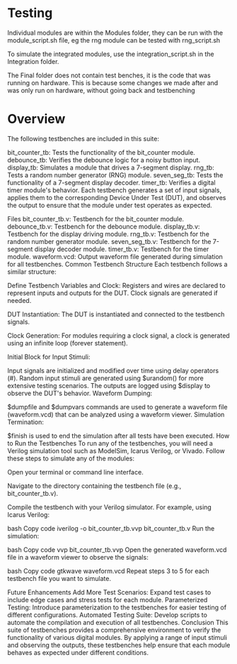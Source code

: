 # Testing

Individual modules are within the Modules folder, they can be run with the module_script.sh file, eg the rng module can be tested with rng_script.sh

To simulate the integrated modules, use the integration_script.sh in the Integration folder.

The Final folder does not contain test benches, it is the code that was running on hardware. This is because some changes we made after and was only run on hardware, without going back and testbenching



# Overview
The following testbenches are included in this suite:

bit_counter_tb: Tests the functionality of the bit_counter module.
debounce_tb: Verifies the debounce logic for a noisy button input.
display_tb: Simulates a module that drives a 7-segment display.
rng_tb: Tests a random number generator (RNG) module.
seven_seg_tb: Tests the functionality of a 7-segment display decoder.
timer_tb: Verifies a digital timer module's behavior.
Each testbench generates a set of input signals, applies them to the corresponding Device Under Test (DUT), and observes the output to ensure that the module under test operates as expected.

Files
bit_counter_tb.v: Testbench for the bit_counter module.
debounce_tb.v: Testbench for the debounce module.
display_tb.v: Testbench for the display driving module.
rng_tb.v: Testbench for the random number generator module.
seven_seg_tb.v: Testbench for the 7-segment display decoder module.
timer_tb.v: Testbench for the timer module.
waveform.vcd: Output waveform file generated during simulation for all testbenches.
Common Testbench Structure
Each testbench follows a similar structure:

Define Testbench Variables and Clock: Registers and wires are declared to represent inputs and outputs for the DUT. Clock signals are generated if needed.

DUT Instantiation: The DUT is instantiated and connected to the testbench signals.

Clock Generation: For modules requiring a clock signal, a clock is generated using an infinite loop (forever statement).

Initial Block for Input Stimuli:

Input signals are initialized and modified over time using delay operators (#).
Random input stimuli are generated using $urandom() for more extensive testing scenarios.
The outputs are logged using $display to observe the DUT's behavior.
Waveform Dumping:

$dumpfile and $dumpvars commands are used to generate a waveform file (waveform.vcd) that can be analyzed using a waveform viewer.
Simulation Termination:

$finish is used to end the simulation after all tests have been executed.
How to Run the Testbenches
To run any of the testbenches, you will need a Verilog simulation tool such as ModelSim, Icarus Verilog, or Vivado. Follow these steps to simulate any of the modules:

Open your terminal or command line interface.

Navigate to the directory containing the testbench file (e.g., bit_counter_tb.v).

Compile the testbench with your Verilog simulator. For example, using Icarus Verilog:

bash
Copy code
iverilog -o bit_counter_tb.vvp bit_counter_tb.v
Run the simulation:

bash
Copy code
vvp bit_counter_tb.vvp
Open the generated waveform.vcd file in a waveform viewer to observe the signals:

bash
Copy code
gtkwave waveform.vcd
Repeat steps 3 to 5 for each testbench file you want to simulate.

Future Enhancements
Add More Test Scenarios: Expand test cases to include edge cases and stress tests for each module.
Parameterized Testing: Introduce parameterization to the testbenches for easier testing of different configurations.
Automated Testing Suite: Develop scripts to automate the compilation and execution of all testbenches.
Conclusion
This suite of testbenches provides a comprehensive environment to verify the functionality of various digital modules. By applying a range of input stimuli and observing the outputs, these testbenches help ensure that each module behaves as expected under different conditions.
